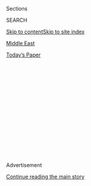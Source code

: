 <div id="app">

<div>

<div>

<div>

<div class="NYTAppHideMasthead css-1q2w90k e1suatyy0">

<div class="section css-ui9rw0 e1suatyy2">

<div class="css-eph4ug er09x8g0">

<div class="css-6n7j50">

</div>

<span class="css-1dv1kvn">Sections</span>

<div class="css-10488qs">

<span class="css-1dv1kvn">SEARCH</span>

</div>

[Skip to content](#site-content)[Skip to site index](#site-index)

</div>

<div id="masthead-section-label" class="css-1wr3we4 eaxe0e00">

[Middle
East](https://www.nytimes.com/section/world/middleeast)

</div>

<div class="css-10698na e1huz5gh0">

</div>

</div>

<div id="masthead-bar-one" class="section hasLinks css-15hmgas e1csuq9d3">

<div class="css-uqyvli e1csuq9d0">

</div>

<div class="css-1uqjmks e1csuq9d1">

</div>

<div class="css-9e9ivx">

[](https://myaccount.nytimes.com/auth/login?response_type=cookie&client_id=vi)

</div>

<div class="css-1bvtpon e1csuq9d2">

[Today’s
Paper](https://www.nytimes.com/section/todayspaper)

</div>

</div>

</div>

</div>

<div data-aria-hidden="false">

<div id="site-content" data-role="main">

<div>

<div class="css-1aor85t" style="opacity:0.000000001;z-index:-1;visibility:hidden">

<div class="css-1hqnpie">

<div class="css-epjblv">

<span class="css-17xtcya">[Middle
East](/section/world/middleeast)</span><span class="css-x15j1o">|</span><span class="css-fwqvlz">The
Jamal Khashoggi Case: Suspects Had Ties to Saudi Crown
Prince</span>

</div>

<div class="css-k008qs">

<div class="css-1iwv8en">

<span class="css-18z7m18"></span>

<div>

</div>

</div>

<span class="css-1n6z4y">https://nyti.ms/2QP4uYY</span>

<div class="css-1705lsu">

<div class="css-4xjgmj">

<div class="css-4skfbu" data-role="toolbar" data-aria-label="Social Media Share buttons, Save button, and Comments Panel with current comment count" data-testid="share-tools">

  - 
  - 
  - 
  - 
    
    <div class="css-6n7j50">
    
    </div>

  - 
  - 

</div>

</div>

</div>

</div>

</div>

</div>

<div id="NYT_TOP_BANNER_REGION" class="css-13pd83m">

</div>

<div id="top-wrapper" class="css-1sy8kpn">

<div id="top-slug" class="css-l9onyx">

Advertisement

</div>

[Continue reading the main
story](#after-top)

<div class="ad top-wrapper" style="text-align:center;height:100%;display:block;min-height:250px">

<div id="top" class="place-ad" data-position="top" data-size-key="top">

</div>

</div>

<div id="after-top">

</div>

</div>

<div id="sponsor-wrapper" class="css-1hyfx7x">

<div id="sponsor-slug" class="css-19vbshk">

Supported by

</div>

[Continue reading the main
story](#after-sponsor)

<div id="sponsor" class="ad sponsor-wrapper" style="text-align:center;height:100%;display:block">

</div>

<div id="after-sponsor">

</div>

</div>

<div class="css-1vkm6nb ehdk2mb0">

# The Jamal Khashoggi Case: Suspects Had Ties to Saudi Crown Prince

</div>

<div class="css-xt80pu e12qa4dv0">

<div class="css-18e8msd">

<div class="css-vp77d3 epjyd6m0">

<div class="css-1baulvz">

By [<span class="css-1baulvz" itemprop="name">David D.
Kirkpatrick</span>](https://www.nytimes.com/by/david-d-kirkpatrick),
[<span class="css-1baulvz" itemprop="name">Malachy
Browne</span>](https://www.nytimes.com/by/malachy-browne),
[<span class="css-1baulvz" itemprop="name">Ben
Hubbard</span>](https://www.nytimes.com/by/ben-hubbard) and
<span class="css-1baulvz last-byline" itemprop="name">David Botti</span>

</div>

</div>

  - Oct. 16,
    2018

  - 
    
    <div class="css-4xjgmj">
    
    <div class="css-d8bdto" data-role="toolbar" data-aria-label="Social Media Share buttons, Save button, and Comments Panel with current comment count" data-testid="share-tools">
    
      - 
      - 
      - 
      - 
        
        <div class="css-6n7j50">
        
        </div>
    
      - 
      - 
    
    </div>
    
    </div>

</div>

</div>

<div class="section meteredContent css-1r7ky0e" name="articleBody" itemprop="articleBody">

<div style="max-width:100%;margin:0 auto">

<div class="css-17dprlf" data-id="100000006164414" data-slug="saudi-hit-squad-mutreb-1" style="max-width:720px">

</div>

</div>

<div class="css-1fanzo5 StoryBodyCompanionColumn">

<div class="css-53u6y8">

ISTANBUL — One of the suspects identified by Turkey in the disappearance
of the Saudi dissident [Jamal
Khashoggi](https://www.nytimes.com/2018/10/16/us/politics/khashoggi-trump-iran-sanctions.html)
was a frequent companion of Crown Prince [Mohammed bin
Salman](https://www.nytimes.com/2018/10/16/us/politics/khashoggi-trump-iran-sanctions.html)—
seen disembarking from airplanes with him in Paris and Madrid and
photographed standing guard during his visits this year to Houston,
Boston and the United Nations.

Three others are linked by witnesses and other records to the Saudi
crown prince’s security detail.

A fifth is a forensic doctor who holds senior positions in the Saudi
Interior Ministry and medical establishment, a figure of such stature
that he could be directed only by a high-ranking Saudi authority.

If, as the Turkish authorities say, these men were present at the Saudi
Consulate in Istanbul where Mr. Khashoggi disappeared on Oct. 2, they
might provide a direct link between what happened and Prince Mohammed.
That would undercut any suggestion that [Mr.
Khashoggi](https://www.nytimes.com/2018/10/16/us/politics/khashoggi-trump-iran-sanctions.html)
died in a rogue operation unsanctioned by the crown prince. Their
connection to him could also make it more difficult for the White House
and Congress to accept such an explanation.

The New York Times has confirmed independently that at least nine of 15
suspects identified by Turkish authorities worked for the Saudi security
services, military or other government ministries. One of them, Maher
Abdulaziz Mutreb, was a diplomat assigned to the Saudi Embassy in London
in 2007, according to a British diplomatic roster. He traveled
extensively with the crown prince, perhaps as a bodyguard.

</div>

</div>

<div class="css-1fanzo5 StoryBodyCompanionColumn">

<div class="css-53u6y8">

How much blame for Mr. Khashoggi’s disappearance or death settles on the
33-year-old crown prince has become a decisive factor in his standing in
the eyes of the West and within the royal family.

The prince has presented himself as a reformer intent on opening up the
kingdom’s economy and culture, and has used that image to try to
influence White House policy in the region and to woo Western investors
to help diversify the Saudi economy.

But the international revulsion at the reported assassination and
mutilation of a single newspaper columnist — Mr. Khashoggi, who wrote
for The Washington Post — has already sullied that image far more than
previous missteps by the crown prince, from miring his country in a
catastrophic war in Yemen to kidnapping the prime minister of
Lebanon.

</div>

</div>

<div style="max-width:100%;margin:0 auto">

<div class="css-17dprlf" data-id="100000006164600" data-slug="saudi-hit-squad-mutreb-2" style="max-width:720px">

</div>

</div>

<div class="css-1fanzo5 StoryBodyCompanionColumn">

<div class="css-53u6y8">

The crown prince and his father, King Salman, have denied any knowledge
of Mr. Khashoggi’s whereabouts, repeatedly asserting that he left the
consulate freely. Saudi officials did not respond to requests for
comment for this article.

</div>

</div>

<div class="css-1fanzo5 StoryBodyCompanionColumn">

<div class="css-53u6y8">

But in the last few days, as major American businesses have [withdrawn
from a marquee investment
conference](https://www.nytimes.com/2018/10/15/business/dealbook/blackstone-blackrock-saudi-conference.html)
in Riyadh and members of Congress have stepped up calls for sanctions,
the United States, Turkey and Saudi Arabia appear to have been searching
for a face-saving way out.

The royal court was expected to acknowledge that Mr. Khashoggi was
killed in the consulate, and to [blame an intelligence
agent](https://www.nytimes.com/2018/10/15/us/politics/trump-saudi-king-journalist-khashoggi.html)
for botching an operation to interrogate Mr. Khashoggi that ended up
killing him.

President Trump floated the possibility on Monday that Mr. Khashoggi was
the victim of “rogue killers.”

But such explanations would run up against a host of hard-to-explain
obstacles.

The suspects’ positions in the Saudi government and their links to the
crown prince could make it more difficult to absolve him of
responsibility.

The presence of a forensic doctor who specializes in autopsies suggests
the operation may have had a lethal intent from the start.  

</div>

</div>

<div class="css-79elbk" data-testid="photoviewer-wrapper">

<div class="css-z3e15g" data-testid="photoviewer-wrapper-hidden">

</div>

<div class="css-1a48zt4 ehw59r15" data-testid="photoviewer-children">

![<span class="css-16f3y1r e13ogyst0" data-aria-hidden="true">A still
from a security-camera video shows a jet that Turkish authorities say
carried some of the Saudi agents involved in the disappearance of Jamal
Khashoggi.</span><span class="css-cnj6d5 e1z0qqy90" itemprop="copyrightHolder"><span class="css-1ly73wi e1tej78p0">Credit...</span><span>Sabah,
via Agence France-Presse — Getty
Images</span></span>](https://static01.nyt.com/images/2018/10/17/world/17saudi-2/17saudi-2-articleLarge.jpg?quality=75&auto=webp&disable=upscale)

</div>

</div>

<div class="css-1fanzo5 StoryBodyCompanionColumn">

<div class="css-53u6y8">

Turkish officials have said they possess evidence that the 15 Saudi
agents flew into Istanbul on Oct. 2, assassinated Mr. Khashoggi,
dismembered his body with a bone saw they had brought for the purpose,
and flew out the same day. Records show that two private jets chartered
by a Saudi company with close ties to the Saudi crown prince and
Interior Ministry arrived and left Istanbul on the day of Mr.
Khashoggi’s disappearance.

</div>

</div>

<div class="css-1fanzo5 StoryBodyCompanionColumn">

<div class="css-53u6y8">

Turkish officials said Mr. Khashoggi was killed within two hours of his
arrival at the consulate. That timeline would not have allowed much time
for an interrogation to go awry.  

The Times gathered more information about the suspects using facial
recognition, publicly available records, social media profiles, a
database of Saudi cellphone numbers, Saudi news reports, leaked Saudi
government documents and in some cases the accounts of witnesses in
Saudi Arabia and countries the crown prince has visited.

Mr. Mutreb, the former diplomat in London, was photographed emerging
from airplanes with Prince Mohammed on recent trips to Madrid and Paris.
He was also photographed in Houston, Boston and the United Nations
during the crown prince’s visits there, often glowering as he surveyed a
crowd.

A French professional who has worked with the Saudi royal family
identified a second suspect, Abdulaziz Mohammed al-Hawsawi, as a member
of the security team that travels with the crown prince.

A Saudi news outlet reported that someone with the same name as a third
suspect, Thaar Ghaleb al-Harbi, was promoted last year to the rank of
lieutenant in the Saudi royal guard for bravery in the defense of Prince
Mohammed’s palace in Jeddah.

A fourth suspect traveled with a passport bearing the name of another
member of the royal guard, Muhammed Saad Alzahrani. A search of the name
in [Menom3ay](https://www.menom3ay.com/home.php), an app popular in
Saudi Arabia that allows users to see the names other users have
associated with certain phone numbers, identified him as a member of the
royal guard. A guard wearing a name tag with that name appears in [a
video
from 2017](https://www.youtube.com/watch?v=-U9hr9z5jiA&feature=youtu.be&t=68)
standing next to Prince
Mohammed.

</div>

</div>

<div class="css-79elbk" data-testid="photoviewer-wrapper">

<div class="css-z3e15g" data-testid="photoviewer-wrapper-hidden">

</div>

<div class="css-1a48zt4 ehw59r15" data-testid="photoviewer-children">

<div class="css-1xdhyk6 erfvjey0">

<span class="css-1ly73wi e1tej78p0">Image</span>

<div class="css-zjzyr8">

<div data-testid="lazyimage-container" style="height:257.77777777777777px">

</div>

</div>

</div>

<span class="css-16f3y1r e13ogyst0" data-aria-hidden="true">A Saudi
investigative delegation entered the consulate in Istanbul on Monday
before Turkish investigators
arrived.</span><span class="css-cnj6d5 e1z0qqy90" itemprop="copyrightHolder"><span class="css-1ly73wi e1tej78p0">Credit...</span><span>Ozan
Kose/Agence France-Presse — Getty Images</span></span>

</div>

</div>

<div class="css-1fanzo5 StoryBodyCompanionColumn">

<div class="css-53u6y8">

Members of the royal guard or aides who traveled with the crown prince
may not report directly to him and may sometimes take on other duties.
It is possible that some could have been recruited for an expedition to
capture or interrogate Mr. Khashoggi, perhaps led by a senior
intelligence official. But the presence among the suspects of an autopsy
expert, Dr. Salah al-Tubaigy, suggests that killing might have been part
of the original plan.

</div>

</div>

<div class="css-1fanzo5 StoryBodyCompanionColumn">

<div class="css-53u6y8">

Dr. Tubaigy, who maintained a presence on several social media
platforms, identified himself on his Twitter account as the head of the
Saudi Scientific Council of Forensics and held lofty positions in the
kingdom’s premier medical school as well as in its Interior Ministry. He
studied at the University of Glasgow and in 2015 he spent three months
in Australia as a visiting forensic pathologist at the Victorian
Institute of Forensic Medicine. His published writings include works on
dissection and mobile autopsies.

Although there is no public record of a relationship between him and the
royal court, such a senior figure in the Saudi medical establishment was
unlikely to join a rogue expedition organized by an underling.

Dr. Tubaigy, whose name first appeared among reports of the suspects
several days ago, has not publicly addressed the allegations. None of
the suspects could be reached for comment.

</div>

</div>

</div>

<div>

</div>

<div>

</div>

<div>

</div>

<div>

<div id="bottom-wrapper" class="css-1ede5it">

<div id="bottom-slug" class="css-l9onyx">

Advertisement

</div>

[Continue reading the main
story](#after-bottom)

<div id="bottom" class="ad bottom-wrapper" style="text-align:center;height:100%;display:block;min-height:90px">

</div>

<div id="after-bottom">

</div>

</div>

</div>

</div>

</div>

## Site Index

<div>

</div>

## Site Information Navigation

  - [© <span>2020</span> <span>The New York Times
    Company</span>](https://help.nytimes.com/hc/en-us/articles/115014792127-Copyright-notice)

<!-- end list -->

  - [NYTCo](https://www.nytco.com/)
  - [Contact
    Us](https://help.nytimes.com/hc/en-us/articles/115015385887-Contact-Us)
  - [Work with us](https://www.nytco.com/careers/)
  - [Advertise](https://nytmediakit.com/)
  - [T Brand Studio](http://www.tbrandstudio.com/)
  - [Your Ad
    Choices](https://www.nytimes.com/privacy/cookie-policy#how-do-i-manage-trackers)
  - [Privacy](https://www.nytimes.com/privacy)
  - [Terms of
    Service](https://help.nytimes.com/hc/en-us/articles/115014893428-Terms-of-service)
  - [Terms of
    Sale](https://help.nytimes.com/hc/en-us/articles/115014893968-Terms-of-sale)
  - [Site
    Map](https://spiderbites.nytimes.com)
  - [Help](https://help.nytimes.com/hc/en-us)
  - [Subscriptions](https://www.nytimes.com/subscription?campaignId=37WXW)

</div>

</div>

</div>

</div>

